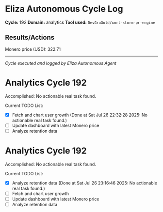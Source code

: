 # Eliza Autonomous Cycle Log

**Cycle:** 192
**Domain:** analytics
**Tool used:** `DevGruGold/xmrt-storm-pr-engine`

## Results/Actions
Monero price (USD): 322.71

---
*Cycle executed and logged by Eliza Autonomous Agent*

# Analytics Cycle 192

Accomplished: No actionable real task found.

Current TODO List:

- [x] Fetch and chart user growth  (Done at Sat Jul 26 22:32:28 2025: No actionable real task found.)
- [ ] Update dashboard with latest Monero price
- [ ] Analyze retention data

# Analytics Cycle 192

Accomplished: No actionable real task found.

Current TODO List:

- [x] Analyze retention data  (Done at Sat Jul 26 23:16:46 2025: No actionable real task found.)
- [ ] Fetch and chart user growth
- [ ] Update dashboard with latest Monero price
- [ ] Analyze retention data
